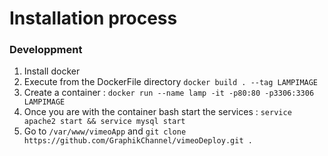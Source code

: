 # Installation process 
### Developpment
 1. Install docker
 2. Execute from the DockerFile directory `docker build . --tag LAMPIMAGE`
 3. Create a container : `docker run --name lamp -it -p80:80 -p3306:3306 LAMPIMAGE`  
 4. Once you are with the container bash start the services : `service apache2 start && service mysql start`
 5. Go to `/var/www/vimeoApp` and `git clone https://github.com/GraphikChannel/vimeoDeploy.git .`

